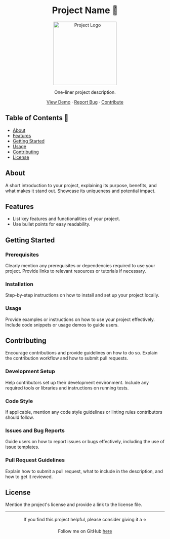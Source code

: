 <div align="center">
  <h1>Project Name 🚀</h1>
  <img src="path/to/project-logo.png" alt="Project Logo" width="200">
  <p>One-liner project description.</p>
  <p>
    <a href="https://github.com/your-username/your-repo-name">View Demo</a> ·
    <a href="https://github.com/your-username/your-repo-name/issues">Report Bug</a> ·
    <a href="https://github.com/your-username/your-repo-name/pulls">Contribute</a>
  </p>
</div>

## Table of Contents 📜

- [About](#about)
- [Features](#features)
- [Getting Started](#getting-started)
- [Usage](#usage)
- [Contributing](#contributing)
- [License](#license)

## About

A short introduction to your project, explaining its purpose, benefits, and what makes it stand out. Showcase its uniqueness and potential impact.

## Features

- List key features and functionalities of your project.
- Use bullet points for easy readability.

## Getting Started

### Prerequisites

Clearly mention any prerequisites or dependencies required to use your project. Provide links to relevant resources or tutorials if necessary.

### Installation

Step-by-step instructions on how to install and set up your project locally.

### Usage

Provide examples or instructions on how to use your project effectively. Include code snippets or usage demos to guide users.

## Contributing

Encourage contributions and provide guidelines on how to do so. Explain the contribution workflow and how to submit pull requests.

### Development Setup

Help contributors set up their development environment. Include any required tools or libraries and instructions on running tests.

### Code Style

If applicable, mention any code style guidelines or linting rules contributors should follow.

### Issues and Bug Reports

Guide users on how to report issues or bugs effectively, including the use of issue templates.

### Pull Request Guidelines

Explain how to submit a pull request, what to include in the description, and how to get it reviewed.

## License

Mention the project's license and provide a link to the license file.

---

<div align="center">
  <p>If you find this project helpful, please consider giving it a ⭐️</p>
  <p>Follow me on GitHub <a href="https://github.com/your-username">here</a></p>
</div>
